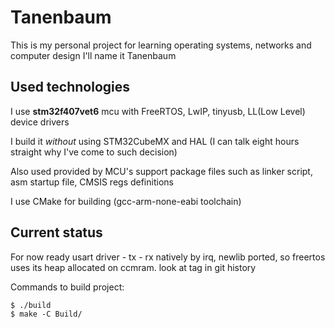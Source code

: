 # Tanenbaum
This is my personal project for learning operating systems, networks and computer design
I'll name it Tanenbaum

## Used technologies
I use **stm32f407vet6** mcu with FreeRTOS, LwIP, tinyusb, LL(Low Level) device drivers

I build it *without* using STM32CubeMX and HAL
(I can talk eight hours straight why I've come to such decision)

Also used provided by MCU's support package files such as linker script,
asm startup file, CMSIS regs definitions

I use CMake for building (gcc-arm-none-eabi toolchain)

## Current status
For now ready usart driver - tx - rx natively by irq,
newlib ported, so freertos uses its heap allocated on ccmram.
look at tag in git history

Commands to build project:

```
$ ./build
$ make -C Build/
```

